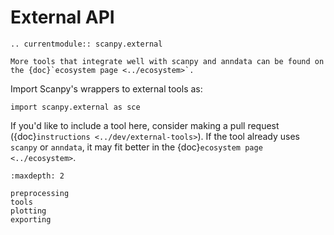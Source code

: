 # External API


```{eval-rst}
.. currentmodule:: scanpy.external
```

```{note}
More tools that integrate well with scanpy and anndata can be found on the {doc}`ecosystem page <../ecosystem>`.
```

Import Scanpy's wrappers to external tools as:

```
import scanpy.external as sce
```

If you'd like to include a tool here, consider making a pull request ({doc}`instructions <../dev/external-tools>`).
If the tool already uses `scanpy` or `anndata`, it may fit better in the {doc}`ecosystem page <../ecosystem>`.

```{toctree}
:maxdepth: 2

preprocessing
tools
plotting
exporting
```
